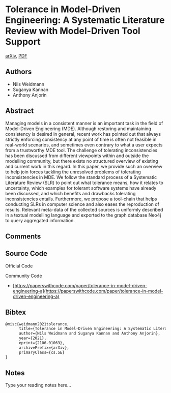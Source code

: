 
# Tolerance in Model-Driven Engineering: A Systematic Literature Review with Model-Driven Tool Support

[arXiv](https://arxiv.org/abs/2106.01063), [PDF](https://arxiv.org/pdf/2106.01063.pdf)

## Authors

- Nils Weidmann
- Suganya Kannan
- Anthony Anjorin

## Abstract

Managing models in a consistent manner is an important task in the field of Model-Driven Engineering (MDE). Although restoring and maintaining consistency is desired in general, recent work has pointed out that always strictly enforcing consistency at any point of time is often not feasible in real-world scenarios, and sometimes even contrary to what a user expects from a trustworthy MDE tool. The challenge of tolerating inconsistencies has been discussed from different viewpoints within and outside the modelling community, but there exists no structured overview of existing and current work in this regard. In this paper, we provide such an overview to help join forces tackling the unresolved problems of tolerating inconsistencies in MDE. We follow the standard process of a Systematic Literature Review (SLR) to point out what tolerance means, how it relates to uncertainty, which examples for tolerant software systems have already been discussed, and which benefits and drawbacks tolerating inconsistencies entails. Furthermore, we propose a tool-chain that helps conducting SLRs in computer science and also eases the reproduction of results. Relevant meta-data of the collected sources is uniformly described in a textual modelling language and exported to the graph database Neo4j to query aggregated information.

## Comments



## Source Code

Official Code



Community Code

- [https://paperswithcode.com/paper/tolerance-in-model-driven-engineering-a](https://paperswithcode.com/paper/tolerance-in-model-driven-engineering-a)

## Bibtex

```tex
@misc{weidmann2021tolerance,
      title={Tolerance in Model-Driven Engineering: A Systematic Literature Review with Model-Driven Tool Support}, 
      author={Nils Weidmann and Suganya Kannan and Anthony Anjorin},
      year={2021},
      eprint={2106.01063},
      archivePrefix={arXiv},
      primaryClass={cs.SE}
}
```

## Notes

Type your reading notes here...

